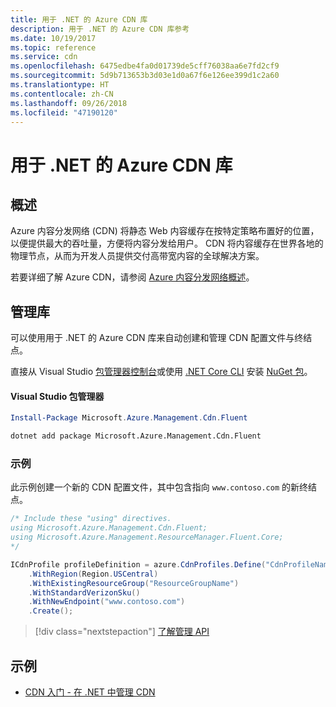 ```yaml
---
title: 用于 .NET 的 Azure CDN 库
description: 用于 .NET 的 Azure CDN 库参考
ms.date: 10/19/2017
ms.topic: reference
ms.service: cdn
ms.openlocfilehash: 6475edbe4fa0d01739de5cff76038aa6e7fd2cf9
ms.sourcegitcommit: 5d9b713653b3d03e1d0a67f6e126ee399d1c2a60
ms.translationtype: HT
ms.contentlocale: zh-CN
ms.lasthandoff: 09/26/2018
ms.locfileid: "47190120"
---
```

# <a name="azure-cdn-libraries-for-net"></a>用于 .NET 的 Azure CDN 库

## <a name="overview"></a>概述

Azure 内容分发网络 (CDN) 将静态 Web 内容缓存在按特定策略布置好的位置，以便提供最大的吞吐量，方便将内容分发给用户。 CDN 将内容缓存在世界各地的物理节点，从而为开发人员提供交付高带宽内容的全球解决方案。

若要详细了解 Azure CDN，请参阅 [Azure 内容分发网络概述](https://docs.microsoft.com/azure/cdn/cdn-overview)。


## <a name="management-library"></a>管理库

可以使用用于 .NET 的 Azure CDN 库来自动创建和管理 CDN 配置文件与终结点。 

直接从 Visual Studio [包管理器控制台][PackageManager]或使用 [.NET Core CLI][DotNetCLI] 安装 [NuGet 包](https://www.nuget.org/packages/Microsoft.Azure.Management.Cdn.Fluent)。

#### <a name="visual-studio-package-manager"></a>Visual Studio 包管理器

```powershell
Install-Package Microsoft.Azure.Management.Cdn.Fluent
```

```bash
dotnet add package Microsoft.Azure.Management.Cdn.Fluent
```

### <a name="example"></a>示例

此示例创建一个新的 CDN 配置文件，其中包含指向 `www.contoso.com` 的新终结点。

```csharp
/* Include these "using" directives.
using Microsoft.Azure.Management.Cdn.Fluent;
using Microsoft.Azure.Management.ResourceManager.Fluent.Core;
*/

ICdnProfile profileDefinition = azure.CdnProfiles.Define("CdnProfileName")
    .WithRegion(Region.USCentral)
    .WithExistingResourceGroup("ResourceGroupName")
    .WithStandardVerizonSku()
    .WithNewEndpoint("www.contoso.com")
    .Create();

```

> [!div class="nextstepaction"]
> [了解管理 API](/dotnet/api/overview/azure/cdn/management)


## <a name="samples"></a>示例

* [CDN 入门 - 在 .NET 中管理 CDN](https://github.com/Azure-Samples/cdn-dotnet-manage-cdn)

[PackageManager]: https://docs.microsoft.com/nuget/tools/package-manager-console
[DotNetCLI]: https://docs.microsoft.com/dotnet/core/tools/dotnet-add-package

